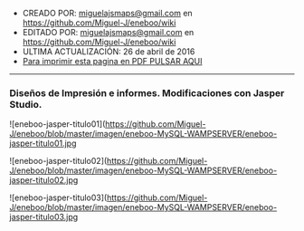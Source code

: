 * CREADO POR: miguelajsmaps@gmail.com en https://github.com/Miguel-J/eneboo/wiki
* EDITADO POR: miguelajsmaps@gmail.com en https://github.com/Miguel-J/eneboo/wiki
* ULTIMA ACTUALIZACIÓN: 26 de abril de 2016
* [Para imprimir esta pagina en PDF PULSAR AQUI](https://gitprint.com/Miguel-J/eneboo/wiki/Dise%C3%B1os-de-Impresi%C3%B3n-e-informes.-Modificaciones-con-Jasper-Studio.)

---

### Diseños de Impresión e informes. Modificaciones con Jasper Studio.


![eneboo-jasper-titulo01](https://github.com/Miguel-J/eneboo/blob/master/imagen/eneboo-MySQL-WAMPSERVER/eneboo-jasper-titulo01.jpg

![eneboo-jasper-titulo02](https://github.com/Miguel-J/eneboo/blob/master/imagen/eneboo-MySQL-WAMPSERVER/eneboo-jasper-titulo02.jpg

![eneboo-jasper-titulo03](https://github.com/Miguel-J/eneboo/blob/master/imagen/eneboo-MySQL-WAMPSERVER/eneboo-jasper-titulo03.jpg

